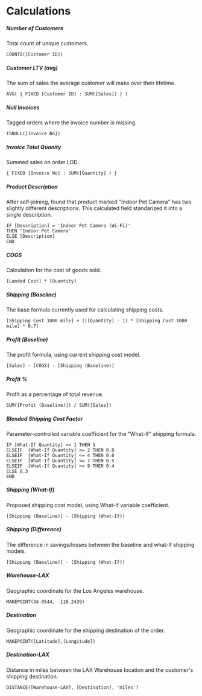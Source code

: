 # Calculations

##### Number of Customers
Total count of unique customers.

    COUNTD([Customer ID])

##### Customer LTV (avg)
The sum of sales the average customer will make over their lifetime.

    AVG( { FIXED [Customer ID] : SUM([Sales]) } )

##### Null Invoices
Tagged orders where the invoice number is missing.

    ISNULL([Invoice No])

##### Invoice Total Quanity
Summed sales on order LOD.

    { FIXED [Invoice No] : SUM([Quantity] ) }

##### Product Description
After self-joining, found that product marked "Indoor Pet Camera" has two slightly different descriptions. This calculated field standarized it into a single description.

    IF [Description] = 'Indoor Pet Camera (Wi-Fi)'
    THEN 'Indoor Pet Camera'
    ELSE [Description]
    END

##### COGS
Calculation for the cost of goods sold.

    [Landed Cost] * [Quantity]

##### Shipping (Baseline)
The base formula currently used for calculating shipping costs.

    [Shipping Cost 1000 mile] + (([Quantity] - 1) * [Shipping Cost 1000 mile] * 0.7)

##### Profit (Baseline)
The profit formula, using current shipping cost model.

    [Sales] - [COGS] - [Shipping (Baseline)]

##### Profit %
Profit as a percentage of total revenue.

    SUM([Profit (Baseline)]) / SUM([Sales])

##### Blended Shipping Cost Factor
Parameter-controlled variable coefficient for the "What-If" shipping formula.

    IF [What-If Quantity] <= 1 THEN 1
    ELSEIF  [What-If Quantity] <= 2 THEN 0.8
    ELSEIF  [What-If Quantity] <= 4 THEN 0.6
    ELSEIF  [What-If Quantity] <= 7 THEN 0.5
    ELSEIF  [What-If Quantity] <= 9 THEN 0.4
    ELSE 0.3
    END

##### Shipping (What-If)
Proposed shipping cost model, using What-If variable coefficient.

    [Shipping (Baseline)] - [Shipping (What-If)]

##### Shipping (Difference)
The difference in savings/losses between the baseline and what-if shipping models.

    [Shipping (Baseline)] - [Shipping (What-If)]

##### Warehouse-LAX
Geographic coordinate for the Los Angeles warehouse.

    MAKEPOINT(34.0544, -118.2439)

##### Destination
Geographic coordinate for the shipping destination of the order.

    MAKEPOINT([Latitude],[Longitude])

##### Destination-LAX
Distance in miles between the LAX Warehouse location and the customer's shipping destination.

    DISTANCE([Warehouse-LAX], [Destination], 'miles')
